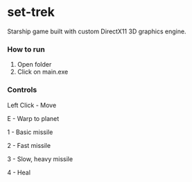 # set-trek
Starship game built with custom DirectX11 3D graphics engine.

### How to run
1. Open folder
2. Click on main.exe

### Controls
Left Click - Move

E - Warp to planet

1 - Basic missile

2 - Fast missile

3 - Slow, heavy missile

4 - Heal
